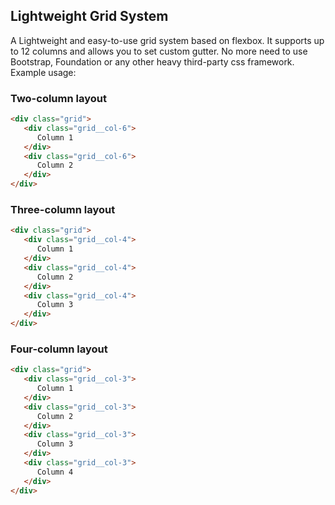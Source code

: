 ## Lightweight Grid System

A Lightweight and easy-to-use grid system based on flexbox. It supports up to 12 columns and allows you to set custom gutter. No more need to use Bootstrap, Foundation or any other heavy third-party css framework.
Example usage:

### Two-column layout

```html
<div class="grid">
   <div class="grid__col-6">
      Column 1
   </div>
   <div class="grid__col-6">
      Column 2
   </div>
</div>
```

### Three-column layout

```html
<div class="grid">
   <div class="grid__col-4">
      Column 1
   </div>
   <div class="grid__col-4">
      Column 2
   </div>
   <div class="grid__col-4">
      Column 3
   </div>
</div>
```

### Four-column layout

```html
<div class="grid">
   <div class="grid__col-3">
      Column 1
   </div>
   <div class="grid__col-3">
      Column 2
   </div>
   <div class="grid__col-3">
      Column 3
   </div>
   <div class="grid__col-3">
      Column 4
   </div>
</div>
```